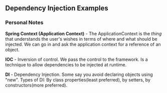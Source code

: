 ## Dependency Injection Examples

### Personal Notes
**Spring Context (Application Context)** - The ApplicationContext is the _thing_ that understands the user's wishes in terms of where and what should be injected. We can go in and ask the application context for a reference of an object. 

**IOC** - Inversion of control. We pass the control to the framework. Is a technique to allow dependencies to be injected at runtime.

**DI** - Dependency Injection. Some say you avoid declaring objects using "new". Types of DI: By class properties(least preferred), by setters, by constructors(more preferred).
